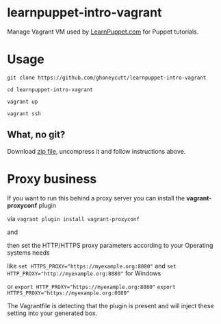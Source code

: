 learnpuppet-intro-vagrant
===

Manage Vagrant VM used by [LearnPuppet.com](http://learnpuppet.com) for Puppet tutorials.

Usage
===
`git clone https://github.com/ghoneycutt/learnpuppet-intro-vagrant`

`cd learnpuppet-intro-vagrant`

`vagrant up`

`vagrant ssh`

## What, no git?

Download [zip file](https://github.com/ghoneycutt/learnpuppet-intro-vagrant/archive/master.zip), uncompress it and follow instructions above.



Proxy business
===
If you want to run this behind a proxy server you can install the __vagrant-proxyconf__ plugin 

via `vagrant plugin install vagrant-proxyconf`

and 

then set the HTTP/HTTPS proxy parameters according to your Operating systems needs

like 
`set HTTPS_PROXY="https://myexample.org:8080"` 
and 
`set HTTP_PROXY="http://myexample.org:8080"`
for Windows

or
`export HTTP_PROXY="https://myexample.org:8080"`
`export HTTPS_PROXY="https://myexample.org:8080"`

The Vagrantfile is detecting that the plugin is present and will inject these setting
into your generated box. 

